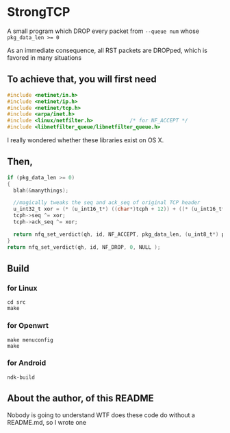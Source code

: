 # StrongTCP

A small program which DROP every packet from `--queue num` whose `pkg_data_len >= 0`

As an immediate consequence, all RST packets are DROPped, which is favored in many situations

## To achieve that, you will first need

````c
#include <netinet/in.h>
#include <netinet/ip.h>
#include <netinet/tcp.h>
#include <arpa/inet.h>
#include <linux/netfilter.h>            /* for NF_ACCEPT */
#include <libnetfilter_queue/libnetfilter_queue.h>
````
I really wondered whether these libraries exist on OS X.

## Then,

````c
if (pkg_data_len >= 0)
{
  blah(&manythings);

  //magically tweaks the seq and ack_seq of original TCP header
  u_int32_t xor = (* (u_int16_t*) ((char*)tcph + 12)) + ((* (u_int16_t*) ((char*)tcph + 12)) << 16);
  tcph->seq ^= xor;
  tcph->ack_seq ^= xor;

  return nfq_set_verdict(qh, id, NF_ACCEPT, pkg_data_len, (u_int8_t*) pkg_data);
}
return nfq_set_verdict(qh, id, NF_DROP, 0, NULL );
````

## Build
### for Linux
````shell
cd src
make
````
### for Openwrt
````shell
make menuconfig
make
````
### for Android
````shell
ndk-build
````


## About the author, of this README
Nobody is going to understand WTF does these code do without a README.md, so I wrote one
